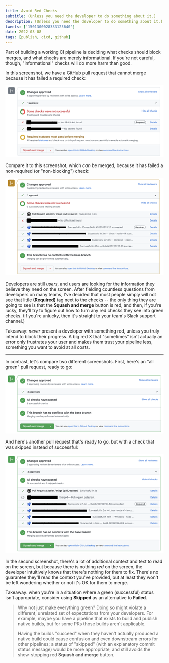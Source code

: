 ```yaml
---
title: Avoid Red Checks
subtitle: (Unless you need the developer to do something about it.)
description: (Unless you need the developer to do something about it.)
tweets: ['1501300028333125640']
date: 2022-03-08
tags: [publish, cicd, github]
---
```


Part of building a working CI pipeline is deciding what checks should block merges, and what checks are merely informational. If you're not careful, though, "informational" checks will do more harm than good.

In this screenshot, we have a GitHub pull request that cannot merge because it has failed a required check:

![Example of a blocking error](pr-blocking-errors.png)

Compare it to this screenshot, which _can_ be merged, because it has failed a non-required (or "non-blocking") check:

![Example of a non-blocking error](pr-nonblocking-errors.png)

Developers are still _users_, and users are looking for the information they believe they need on the screen. After fielding countless questions from developers on many teams, I've decided that most people simply will not see that little **(Required)** tag next to the checks -- the only thing they are going to see is that the **Squash and merge** button is red, and then, if you're lucky, they'll try to figure out how to turn any red checks they see into green checks. (If you're unlucky, then it's straight to your team's Slack support channel.)

Takeaway: _never_ present a developer with something red, unless you truly intend to block their progress. A big red X that "sometimes" isn't actually an error only frustrates your user and makes them trust your pipeline less, something you want to avoid at all costs.

---

In contrast, let's compare two different screenshots. First, here's an "all green" pull request, ready to go:

![Something](pr-all-green.png)

And here's another pull request that's ready to go, but with a check that was skipped instead of successful:

![Something](pr-nonsuccessful.png)

In the second screenshot, there's a lot of additional context and text to read on the screen, but because there is nothing _red_ on the screen, the developer intuitively knows that there's nothing for them to fix. There's no guarantee they'll read the context you've provided, but at least they won't be left wondering whether or not it's OK for them to merge.

Takeaway: when you're in a situation where a green (successful) status isn't appropriate, consider using **Skipped** as an alternative to **Failed**.

> Why not just make everything green? Doing so might violate a different, unrelated set of expectations from your developers. For example, maybe you have a pipeline that exists to build and publish native builds, but for some PRs those builds aren't applicable.
>
> Having the builds "succeed" when they haven't actually produced a native build could cause confusion and even downstream errors for other pipelines; a status of "skipped" (with an explanatory commit status message) would be more appropriate, and still avoids the show-stopping red **Squash and merge** button.
